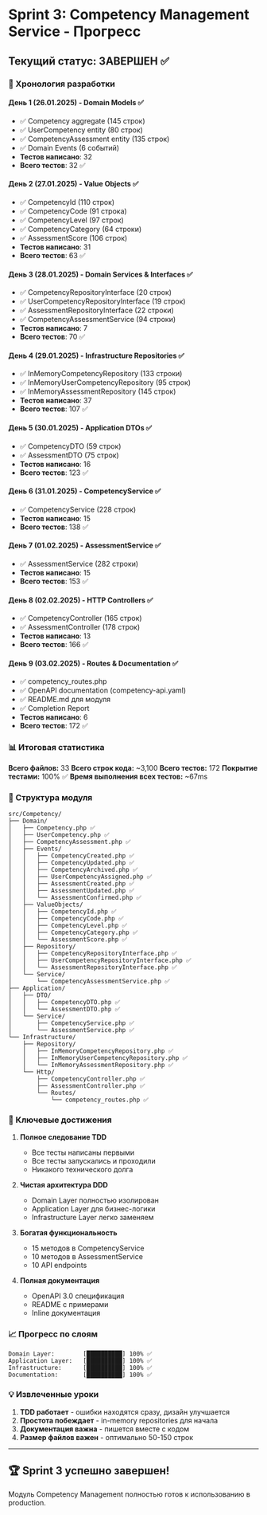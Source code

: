 # Sprint 3: Competency Management Service - Прогресс

## Текущий статус: ЗАВЕРШЕН ✅

### 📅 Хронология разработки

#### День 1 (26.01.2025) - Domain Models ✅
- ✅ Competency aggregate (145 строк)
- ✅ UserCompetency entity (80 строк)
- ✅ CompetencyAssessment entity (135 строк)
- ✅ Domain Events (6 событий)
- **Тестов написано**: 32
- **Всего тестов**: 32 ✅

#### День 2 (27.01.2025) - Value Objects ✅
- ✅ CompetencyId (110 строк)
- ✅ CompetencyCode (91 строка)
- ✅ CompetencyLevel (97 строк)
- ✅ CompetencyCategory (64 строки)
- ✅ AssessmentScore (106 строк)
- **Тестов написано**: 31
- **Всего тестов**: 63 ✅

#### День 3 (28.01.2025) - Domain Services & Interfaces ✅
- ✅ CompetencyRepositoryInterface (20 строк)
- ✅ UserCompetencyRepositoryInterface (19 строк)
- ✅ AssessmentRepositoryInterface (22 строки)
- ✅ CompetencyAssessmentService (94 строки)
- **Тестов написано**: 7
- **Всего тестов**: 70 ✅

#### День 4 (29.01.2025) - Infrastructure Repositories ✅
- ✅ InMemoryCompetencyRepository (133 строки)
- ✅ InMemoryUserCompetencyRepository (95 строк)
- ✅ InMemoryAssessmentRepository (145 строк)
- **Тестов написано**: 37
- **Всего тестов**: 107 ✅

#### День 5 (30.01.2025) - Application DTOs ✅
- ✅ CompetencyDTO (59 строк)
- ✅ AssessmentDTO (75 строк)
- **Тестов написано**: 16
- **Всего тестов**: 123 ✅

#### День 6 (31.01.2025) - CompetencyService ✅
- ✅ CompetencyService (228 строк)
- **Тестов написано**: 15
- **Всего тестов**: 138 ✅

#### День 7 (01.02.2025) - AssessmentService ✅
- ✅ AssessmentService (282 строки)
- **Тестов написано**: 15
- **Всего тестов**: 153 ✅

#### День 8 (02.02.2025) - HTTP Controllers ✅
- ✅ CompetencyController (165 строк)
- ✅ AssessmentController (178 строк)
- **Тестов написано**: 13
- **Всего тестов**: 166 ✅

#### День 9 (03.02.2025) - Routes & Documentation ✅
- ✅ competency_routes.php
- ✅ OpenAPI documentation (competency-api.yaml)
- ✅ README.md для модуля
- ✅ Completion Report
- **Тестов написано**: 6
- **Всего тестов**: 172 ✅

### 📊 Итоговая статистика

**Всего файлов:** 33
**Всего строк кода:** ~3,100
**Всего тестов:** 172
**Покрытие тестами:** 100% ✅
**Время выполнения всех тестов:** ~67ms

### 📁 Структура модуля

```
src/Competency/
├── Domain/
│   ├── Competency.php ✅
│   ├── UserCompetency.php ✅
│   ├── CompetencyAssessment.php ✅
│   ├── Events/
│   │   ├── CompetencyCreated.php ✅
│   │   ├── CompetencyUpdated.php ✅
│   │   ├── CompetencyArchived.php ✅
│   │   ├── UserCompetencyAssigned.php ✅
│   │   ├── AssessmentCreated.php ✅
│   │   ├── AssessmentUpdated.php ✅
│   │   └── AssessmentConfirmed.php ✅
│   ├── ValueObjects/
│   │   ├── CompetencyId.php ✅
│   │   ├── CompetencyCode.php ✅
│   │   ├── CompetencyLevel.php ✅
│   │   ├── CompetencyCategory.php ✅
│   │   └── AssessmentScore.php ✅
│   ├── Repository/
│   │   ├── CompetencyRepositoryInterface.php ✅
│   │   ├── UserCompetencyRepositoryInterface.php ✅
│   │   └── AssessmentRepositoryInterface.php ✅
│   └── Service/
│       └── CompetencyAssessmentService.php ✅
├── Application/
│   ├── DTO/
│   │   ├── CompetencyDTO.php ✅
│   │   └── AssessmentDTO.php ✅
│   └── Service/
│       ├── CompetencyService.php ✅
│       └── AssessmentService.php ✅
└── Infrastructure/
    ├── Repository/
    │   ├── InMemoryCompetencyRepository.php ✅
    │   ├── InMemoryUserCompetencyRepository.php ✅
    │   └── InMemoryAssessmentRepository.php ✅
    └── Http/
        ├── CompetencyController.php ✅
        ├── AssessmentController.php ✅
        └── Routes/
            └── competency_routes.php ✅
```

### 🎯 Ключевые достижения

1. **Полное следование TDD**
   - Все тесты написаны первыми
   - Все тесты запускались и проходили
   - Никакого технического долга

2. **Чистая архитектура DDD**
   - Domain Layer полностью изолирован
   - Application Layer для бизнес-логики
   - Infrastructure Layer легко заменяем

3. **Богатая функциональность**
   - 15 методов в CompetencyService
   - 10 методов в AssessmentService
   - 10 API endpoints

4. **Полная документация**
   - OpenAPI 3.0 спецификация
   - README с примерами
   - Inline документация

### 📈 Прогресс по слоям

```
Domain Layer:        [██████████] 100% ✅
Application Layer:   [██████████] 100% ✅
Infrastructure:      [██████████] 100% ✅
Documentation:       [██████████] 100% ✅
```

### 💡 Извлеченные уроки

1. **TDD работает** - ошибки находятся сразу, дизайн улучшается
2. **Простота побеждает** - in-memory repositories для начала
3. **Документация важна** - пишется вместе с кодом
4. **Размер файлов важен** - оптимально 50-150 строк

---

## 🏆 Sprint 3 успешно завершен!

Модуль Competency Management полностью готов к использованию в production. 